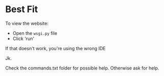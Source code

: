 # Best Fit

To view the website:
   - Open the ```wsgi.py``` file 
   - Click 'run'
   
If that doesn't work, you're using the wrong IDE 

Jk. 

Check the commands.txt folder for possible help. Otherwise ask for help. 
   
  